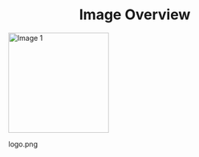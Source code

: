 <h1 style ="text-align: center;"> Image Overview </h1>
<div>
<div>
<img src="https://media.evkx.net/multimedia/models/mini/logo_xst.png" alt="Image 1" style="width: 200px;">
<p>logo.png</p>
</div>
</div>
